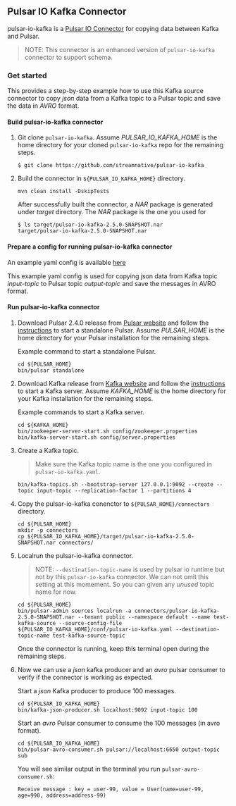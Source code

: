 ## Pulsar IO Kafka Connector

pulsar-io-kafka is a [Pulsar IO Connector](http://pulsar.apache.org/docs/en/io-overview/) for copying data between
Kafka and Pulsar.

> NOTE: This connector is an enhanced version of `pulsar-io-kafka` connector to support schema.

### Get started

This provides a step-by-step example how to use this Kafka source connector to copy *json* data from a Kafka topic
to a Pulsar topic and save the data in *AVRO* format.

#### Build pulsar-io-kafka connector

1. Git clone `pulsar-io-kafka`. Assume *PULSAR_IO_KAFKA_HOME* is the home directory for your
   cloned `pulsar-io-kafka` repo for the remaining steps.
   ```
   $ git clone https://github.com/streamnative/pulsar-io-kafka
   ```

2. Build the connector in `${PULSAR_IO_KAFKA_HOME}` directory.
   ```
   mvn clean install -DskipTests
   ```
   After successfully built the connector, a *NAR* package is generated under *target* directory. The *NAR* package
   is the one you used for 
   ```
   $ ls target/pulsar-io-kafka-2.5.0-SNAPSHOT.nar
   target/pulsar-io-kafka-2.5.0-SNAPSHOT.nar
   ```

#### Prepare a config for running pulsar-io-kafka connector

An example yaml config is available [here](https://github.com/streamnative/pulsar-io-kafka/blob/master/conf/pulsar-io-kafka.yaml)

This example yaml config is used for copying json data from Kafka topic *input-topic* to Pulsar topic *output-topic* and
save the messages in AVRO format.

#### Run pulsar-io-kafka connector

1. Download Pulsar 2.4.0 release from [Pulsar website](http://pulsar.apache.org/en/download/) and follow
   the [instructions](http://pulsar.apache.org/docs/en/standalone/) to start a standalone Pulsar.
   Assume *PULSAR_HOME* is the home directory for your Pulsar installation for the remaining steps.

   Example command to start a standalone Pulsar.
   ```
   cd ${PULSAR_HOME}
   bin/pulsar standalone
   ```

2. Download Kafka release from [Kafka website](http://kafka.apache.org/downloads) and follow
   the [instructions](http://kafka.apache.org/quickstart) to start a Kafka server.
   Assume *KAFKA_HOME* is the home directory for your Kafka installation for the remaining steps.

   Example commands to start a Kafka server.
   ```
   cd ${KAFKA_HOME}
   bin/zookeeper-server-start.sh config/zookeeper.properties
   bin/kafka-server-start.sh config/server.properties
   ```

3. Create a Kafka topic.
   
   > Make sure the Kafka topic name is the one you configured in `pulsar-io-kafka.yaml`.

   ```
   bin/kafka-topics.sh --bootstrap-server 127.0.0.1:9092 --create --topic input-topic --replication-factor 1 --partitions 4
   ```

4. Copy the pulsar-io-kafka conenctor to `${PULSAR_HOME}/connectors` directory.

   ```
   cd ${PULSAR_HOME}
   mkdir -p connectors
   cp ${PULSAR_IO_KAFKA_HOME}/target/pulsar-io-kafka-2.5.0-SNAPSHOT.nar connectors/
   ```

5. Localrun the pulsar-io-kafka connector.

   > NOTE: `--destination-topic-name` is used by pulsar io runtime but not by this `pulsar-io-kafka` connector. We can not omit this 
   >       setting at this momement. So you can given any *unused* topic name for now.

   ```
   cd ${PULSAR_HOME}
   bin/pulsar-admin sources localrun -a connectors/pulsar-io-kafka-2.5.0-SNAPSHOT.nar --tenant public --namespace default --name test-kafka-source --source-config-file ${PULSAR_IO_KAFKA_HOME}/conf/pulsar-io-kafka.yaml --destination-topic-name test-kafka-source-topic
   ```
   Once the connector is running, keep this terminal open during the remaining steps.


6. Now we can use a *json* kafka producer and an *avro* pulsar consumer to verify if the connector is working as expected.

   Start a *json* Kafka producer to produce 100 messages.
   ```
   cd ${PULSAR_IO_KAFKA_HOME}
   bin/kafka-json-producer.sh localhost:9092 input-topic 100
   ```

   Start an *avro* Pulsar consumer to consume the 100 messages (in avro format).
   ```
   cd ${PULSAR_IO_KAFKA_HOME}
   bin/pulsar-avro-consumer.sh pulsar://localhost:6650 output-topic sub
   ```

   You will see similar output in the terminal you run `pulsar-avro-consumer.sh`:
   ```
   Receive message : key = user-99, value = User(name=user-99, age=990, address=address-99)
   ```
